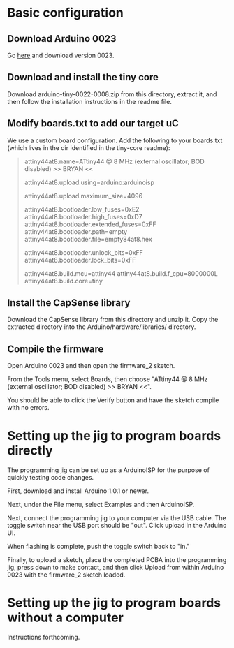 # Basic configuration #

## Download Arduino 0023 ##

Go [here](http://arduino.cc/en/Main/Software) and download version 0023.

## Download and install the tiny core ##

Download arduino-tiny-0022-0008.zip from this directory, extract it, and then follow the installation instructions in the readme file.

## Modify boards.txt to add our target uC ##

We use a custom board configuration. Add the following to your boards.txt (which lives in the dir identified in the tiny-core readme):

>attiny44at8.name=ATtiny44 @ 8 MHz  (external oscillator; BOD disabled) >> BRYAN <<
>
>attiny44at8.upload.using=arduino:arduinoisp
>
>attiny44at8.upload.maximum_size=4096
>
>attiny44at8.bootloader.low_fuses=0xE2
>attiny44at8.bootloader.high_fuses=0xD7
>attiny44at8.bootloader.extended_fuses=0xFF
>attiny44at8.bootloader.path=empty
>attiny44at8.bootloader.file=empty84at8.hex
>
>attiny44at8.bootloader.unlock_bits=0xFF
>attiny44at8.bootloader.lock_bits=0xFF
>
>attiny44at8.build.mcu=attiny44
>attiny44at8.build.f_cpu=8000000L
>attiny44at8.build.core=tiny

## Install the CapSense library ##

Download the CapSense library from this directory and unzip it. Copy the extracted directory into the Arduino/hardware/libraries/ directory.

## Compile the firmware ##

Open Arduino 0023 and then open the firmware_2 sketch.

From the Tools menu, select Boards, then choose "ATtiny44 @ 8 MHz  (external oscillator; BOD disabled) >> BRYAN <<".

You should be able to click the Verify button and have the sketch compile with no errors.

# Setting up the jig to program boards directly #

The programming jig can be set up as a ArduinoISP for the purpose of quickly testing code changes.

First, download and install Arduino 1.0.1 or newer.

Next, under the File menu, select Examples and then ArduinoISP. 

Next, connect the programming jig to your computer via the USB cable. The toggle switch near the USB port should be "out". Click upload in the Arduino UI.

When flashing is complete, push the toggle switch back to "in."

Finally, to upload a sketch, place the completed PCBA into the programming jig, press down to make contact, and then click Upload from within Arduino 0023 with the firmware_2 sketch loaded.

# Setting up the jig to program boards without a computer #

Instructions forthcoming.